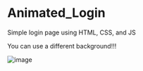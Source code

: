# Animated_Login

Simple login page using HTML, CSS, and JS

You can use a different background!!!

![image](https://user-images.githubusercontent.com/95231874/229357163-7b1a886b-183e-47f9-8a2a-8dbcac5197ff.png)
